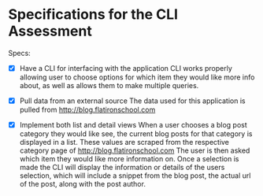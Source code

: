 # Specifications for the CLI Assessment

Specs:
- [X] Have a CLI for interfacing with the application
CLI works properly allowing user to choose options for which item they would like more info about, as well as allows them to make multiple queries.

- [X] Pull data from an external source
The data used for this application is pulled from http://blog.flatironschool.com

- [X] Implement both list and detail views
When a user chooses a blog post category they would like see, the current blog posts for that category is displayed in a list. These values are scraped from the respective category page of http://blog.flatironschool.com
The user is then asked which item they would like more information on. Once a selection is made the CLI will display the information or details of the users selection, which will include a snippet from the blog post, the actual url of the post, along with the post author.